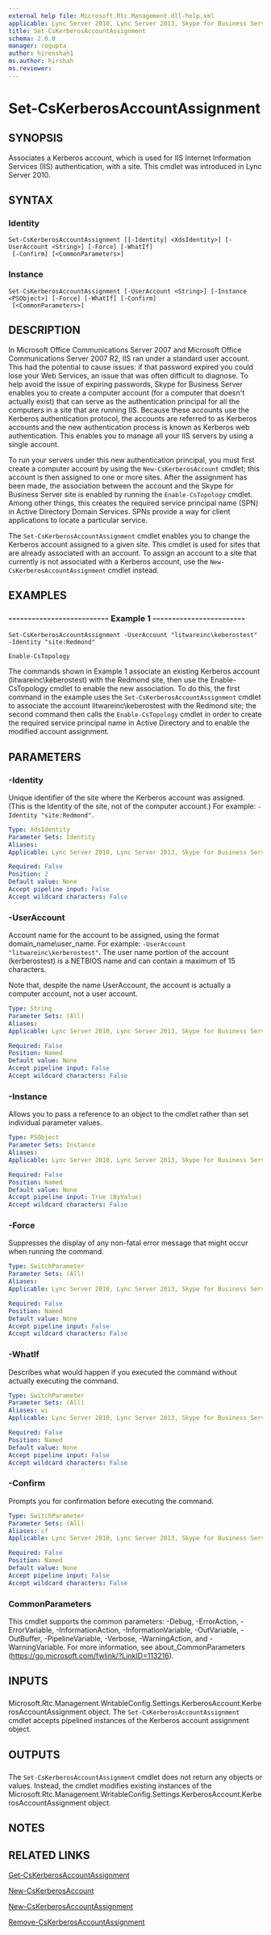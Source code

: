 ```yaml
---
external help file: Microsoft.Rtc.Management.dll-help.xml
applicable: Lync Server 2010, Lync Server 2013, Skype for Business Server 2015, Skype for Business Server 2019
title: Set-CsKerberosAccountAssignment
schema: 2.0.0
manager: rogupta
author: hirenshah1
ms.author: hirshah
ms.reviewer:
---
```


# Set-CsKerberosAccountAssignment

## SYNOPSIS
Associates a Kerberos account, which is used for IIS Internet Information Services (IIS) authentication, with a site.
This cmdlet was introduced in Lync Server 2010.


## SYNTAX

### Identity
```
Set-CsKerberosAccountAssignment [[-Identity] <XdsIdentity>] [-UserAccount <String>] [-Force] [-WhatIf]
 [-Confirm] [<CommonParameters>]
```

### Instance
```
Set-CsKerberosAccountAssignment [-UserAccount <String>] [-Instance <PSObject>] [-Force] [-WhatIf] [-Confirm]
 [<CommonParameters>]
```

## DESCRIPTION
In Microsoft Office Communications Server 2007 and Microsoft Office Communications Server 2007 R2, IIS ran under a standard user account.
This had the potential to cause issues: if that password expired you could lose your Web Services, an issue that was often difficult to diagnose.
To help avoid the issue of expiring passwords, Skype for Business Server enables you to create a computer account (for a computer that doesn't actually exist) that can serve as the authentication principal for all the computers in a site that are running IIS.
Because these accounts use the Kerberos authentication protocol, the accounts are referred to as Kerberos accounts and the new authentication process is known as Kerberos web authentication.
This enables you to manage all your IIS servers by using a single account.

To run your servers under this new authentication principal, you must first create a computer account by using the `New-CsKerberosAccount` cmdlet; this account is then assigned to one or more sites.
After the assignment has been made, the association between the account and the Skype for Business Server site is enabled by running the `Enable-CsTopology` cmdlet.
Among other things, this creates the required service principal name (SPN) in Active Directory Domain Services.
SPNs provide a way for client applications to locate a particular service.

The `Set-CsKerberosAccountAssignment` cmdlet enables you to change the Kerberos account assigned to a given site.
This cmdlet is used for sites that are already associated with an account.
To assign an account to a site that currently is not associated with a Kerberos account, use the `New-CsKerberosAccountAssignment` cmdlet instead.


## EXAMPLES

### -------------------------- Example 1 ------------------------
```
Set-CsKerberosAccountAssignment -UserAccount "litwareinc\keberostest" -Identity "site:Redmond"

Enable-CsTopology
```

The commands shown in Example 1 associate an existing Kerberos account (litwareinc\keberostest) with the Redmond site, then use the Enable-CsTopology cmdlet to enable the new association.
To do this, the first command in the example uses the `Set-CsKerberosAccountAssignment` cmdlet to associate the account litwareinc\keberostest with the Redmond site; the second command then calls the `Enable-CsTopology` cmdlet in order to create the required service principal name in Active Directory and to enable the modified account assignment.


## PARAMETERS

### -Identity
Unique identifier of the site where the Kerberos account was assigned.
(This is the Identity of the site, not of the computer account.) For example: `-Identity "site:Redmond"`.

```yaml
Type: XdsIdentity
Parameter Sets: Identity
Aliases: 
Applicable: Lync Server 2010, Lync Server 2013, Skype for Business Server 2015, Skype for Business Server 2019

Required: False
Position: 2
Default value: None
Accept pipeline input: False
Accept wildcard characters: False
```

### -UserAccount
Account name for the account to be assigned, using the format domain_name\user_name.
For example: `-UserAccount "litwareinc\kerberostest"`.
The user name portion of the account (kerberostest) is a NETBIOS name and can contain a maximum of 15 characters.

Note that, despite the name UserAccount, the account is actually a computer account, not a user account.


```yaml
Type: String
Parameter Sets: (All)
Aliases: 
Applicable: Lync Server 2010, Lync Server 2013, Skype for Business Server 2015, Skype for Business Server 2019

Required: False
Position: Named
Default value: None
Accept pipeline input: False
Accept wildcard characters: False
```

### -Instance
Allows you to pass a reference to an object to the cmdlet rather than set individual parameter values.

```yaml
Type: PSObject
Parameter Sets: Instance
Aliases: 
Applicable: Lync Server 2010, Lync Server 2013, Skype for Business Server 2015, Skype for Business Server 2019

Required: False
Position: Named
Default value: None
Accept pipeline input: True (ByValue)
Accept wildcard characters: False
```

### -Force
Suppresses the display of any non-fatal error message that might occur when running the command.

```yaml
Type: SwitchParameter
Parameter Sets: (All)
Aliases: 
Applicable: Lync Server 2010, Lync Server 2013, Skype for Business Server 2015, Skype for Business Server 2019

Required: False
Position: Named
Default value: None
Accept pipeline input: False
Accept wildcard characters: False
```

### -WhatIf
Describes what would happen if you executed the command without actually executing the command.

```yaml
Type: SwitchParameter
Parameter Sets: (All)
Aliases: wi
Applicable: Lync Server 2010, Lync Server 2013, Skype for Business Server 2015, Skype for Business Server 2019

Required: False
Position: Named
Default value: None
Accept pipeline input: False
Accept wildcard characters: False
```

### -Confirm
Prompts you for confirmation before executing the command.

```yaml
Type: SwitchParameter
Parameter Sets: (All)
Aliases: cf
Applicable: Lync Server 2010, Lync Server 2013, Skype for Business Server 2015, Skype for Business Server 2019

Required: False
Position: Named
Default value: None
Accept pipeline input: False
Accept wildcard characters: False
```

### CommonParameters
This cmdlet supports the common parameters: -Debug, -ErrorAction, -ErrorVariable, -InformationAction, -InformationVariable, -OutVariable, -OutBuffer, -PipelineVariable, -Verbose, -WarningAction, and -WarningVariable. For more information, see about_CommonParameters (https://go.microsoft.com/fwlink/?LinkID=113216).

## INPUTS

###  
Microsoft.Rtc.Management.WritableConfig.Settings.KerberosAccount.KerberosAccountAssignment object.
The `Set-CsKerberosAccountAssignment` cmdlet accepts pipelined instances of the Kerberos account assignment object.

## OUTPUTS

###  
The `Set-CsKerberosAccountAssignment` cmdlet does not return any objects or values.
Instead, the cmdlet modifies existing instances of the Microsoft.Rtc.Management.WritableConfig.Settings.KerberosAccount.KerberosAccountAssignment object.

## NOTES

## RELATED LINKS

[Get-CsKerberosAccountAssignment](Get-CsKerberosAccountAssignment.md)

[New-CsKerberosAccount](New-CsKerberosAccount.md)

[New-CsKerberosAccountAssignment](New-CsKerberosAccountAssignment.md)

[Remove-CsKerberosAccountAssignment](Remove-CsKerberosAccountAssignment.md)

